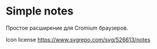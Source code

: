 # Simple notes

Простое расширение для Cromium браузеров.

Icon license https://www.svgrepo.com/svg/526613/notes
